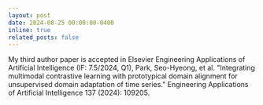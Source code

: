 ```yaml
---
layout: post
date: 2024-08-25 00:00:00-0400
inline: true
related_posts: false
---
```


My third author paper is accepted in Elsevier Engineering Applications of Artificial Intelligence (IF: 7.5/2024, Q1), Park, Seo-Hyeong, et al. "Integrating multimodal contrastive learning with prototypical domain alignment for unsupervised domain adaptation of time series." Engineering Applications of Artificial Intelligence 137 (2024): 109205.